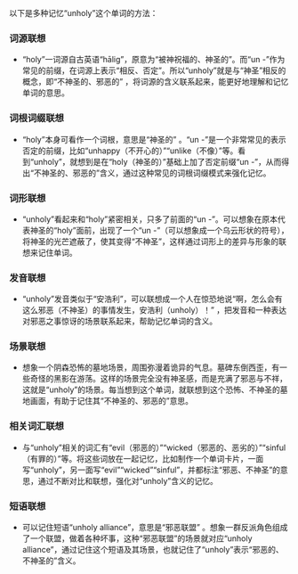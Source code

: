 以下是多种记忆“unholy”这个单词的方法：

### 词源联想
 - “holy”一词源自古英语“hālig”，原意为“被神祝福的、神圣的”。而“un -”作为常见的前缀，在词源上表示“相反、否定”。所以“unholy”就是与“神圣”相反的概念，即“不神圣的、邪恶的” ，将词源的含义联系起来，能更好地理解和记忆单词的意思。

### 词根词缀联想
 - “holy”本身可看作一个词根，意思是“神圣的” 。“un -”是一个非常常见的表示否定的前缀，比如“unhappy（不开心的）”“unlike（不像）”等。看到“unholy”，就想到是在“holy（神圣的）”基础上加了否定前缀“un -”，从而得出“不神圣的、邪恶的”含义，通过这种常见的词根词缀模式来强化记忆。

### 词形联想
 - “unholy”看起来和“holy”紧密相关，只多了前面的“un -”。可以想象在原本代表神圣的“holy”面前，出现了一个“un -”（可以想象成一个乌云形状的符号），将神圣的光芒遮蔽了，使其变得“不神圣”，这样通过词形上的差异与形象的联想来记住单词。

### 发音联想
 - “unholy”发音类似于“安浩利”，可以联想成一个人在惊恐地说“啊，怎么会有这么邪恶（不神圣）的事情发生，安浩利（unholy）！” ，把发音和一种表达对邪恶之事惊讶的场景联系起来，帮助记忆单词的含义。

### 场景联想
 - 想象一个阴森恐怖的墓地场景，周围弥漫着诡异的气息。墓碑东倒西歪，有一些奇怪的黑影在游荡。这样的场景完全没有神圣感，而是充满了邪恶与不祥，这就是“unholy”的场景。每当想到这个单词，就联想到这个恐怖、不神圣的墓地画面，有助于记住其“不神圣的、邪恶的”意思。

### 相关词汇联想
 - 与“unholy”相关的词汇有“evil（邪恶的）”“wicked（邪恶的、恶劣的）”“sinful（有罪的）”等。将这些词放在一起记忆，比如制作一个单词卡片，一面写“unholy”，另一面写“evil”“wicked”“sinful”，并都标注“邪恶、不神圣”的意思，通过不断对比和联想，强化对“unholy”含义的记忆。

### 短语联想
 - 可以记住短语“unholy alliance”，意思是“邪恶联盟” 。想象一群反派角色组成了一个联盟，做着各种坏事，这种“邪恶联盟”的场景就对应“unholy alliance”，通过记住这个短语及其场景，也就记住了“unholy”表示“邪恶的、不神圣的”含义。 